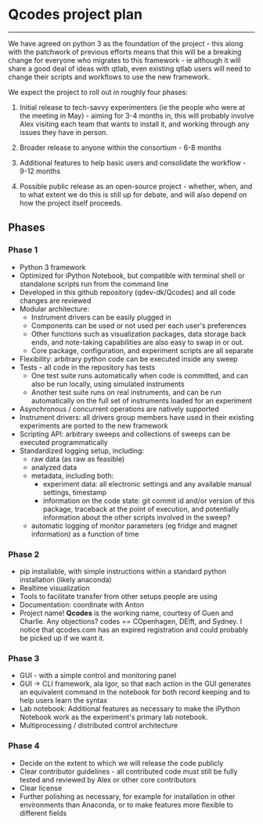 # Qcodes project plan
------------
We have agreed on python 3 as the foundation of the project - this along with the patchwork of previous efforts means that this will be a breaking change for everyone who migrates to this framework - ie although it will share a good deal of ideas with qtlab, even existing qtlab users will need to change their scripts and workflows to use the new framework.

We expect the project to roll out in roughly four phases:

1. Initial release to tech-savvy experimenters (ie the people who were at the meeting in May) - aiming for 3-4 months in, this will probably involve Alex visiting each team that wants to install it, and working through any issues they have in person.

2. Broader release to anyone within the consortium - 6-8 months

3. Additional features to help basic users and consolidate the workflow - 9-12 months

4. Possible public release as an open-source project - whether, when, and to what extent we do this is still up for debate, and will also depend on how the project itself proceeds.

## Phases

### Phase 1
- Python 3 framework
- Optimized for iPython Notebook, but compatible with terminal shell or standalone scripts run from the command line
- Developed in this github repository (qdev-dk/Qcodes) and all code changes are reviewed
- Modular architecture:
  - Instrument drivers can be easily plugged in
  - Components can be used or not used per each user's preferences
  - Other functions such as visualization packages, data storage back ends, and note-taking capabilities are also easy to swap in or out.
  - Core package, configuration, and experiment scripts are all separate
- Flexibility: arbitrary python code can be executed inside any sweep
- Tests - all code in the repository has tests
  - One test suite runs automatically when code is committed, and can also be run locally, using simulated instruments
  - Another test suite runs on real instruments, and can be run automatically on the full set of instruments loaded for an experiment
- Asynchronous / concurrent operations are natively supported
- Instrument drivers: all drivers group members have used in their existing experiments are ported to the new framework
- Scripting API: arbitrary sweeps and collections of sweeps can be executed programmatically
- Standardized logging setup, including:
  - raw data (as raw as feasible)
  - analyzed data
  - metadata, including both:
    - experiment data: all electronic settings and any available manual settings, timestamp
    - information on the code state: git commit id and/or version of this package, traceback at the point of execution, and potentially information about the other scripts involved in the sweep?
  - automatic logging of monitor parameters (eg fridge and magnet information) as a function of time

### Phase 2
- pip installable, with simple instructions within a standard python installation (likely anaconda)
- Realtime visualization
- Tools to facilitate transfer from other setups people are using
- Documentation: coordinate with Anton
- Project name! **Qcodes** is the working name, courtesy of Guen and Charlie. Any objections? codes == COpenhagen, DElft, and Sydney. I notice that qcodes.com has an expired registration and could probably be picked up if we want it.

### Phase 3
- GUI - with a simple control and monitoring panel
- GUI -> CLI framework, ala Igor, so that each action in the GUI generates an equivalent command in the notebook for both record keeping and to help users learn the syntax
- Lab notebook: Additional features as necessary to make the iPython Notebook work as the experiment's primary lab notebook.
- Multiprocessing / distributed control architecture

### Phase 4
- Decide on the extent to which we will release the code publicly
- Clear contributor guidelines - all contributed code must still be fully tested and reviewed by Alex or other core contributors
- Clear license
- Further polishing as necessary, for example for installation in other environments than Anaconda, or to make features more flexible to different fields
